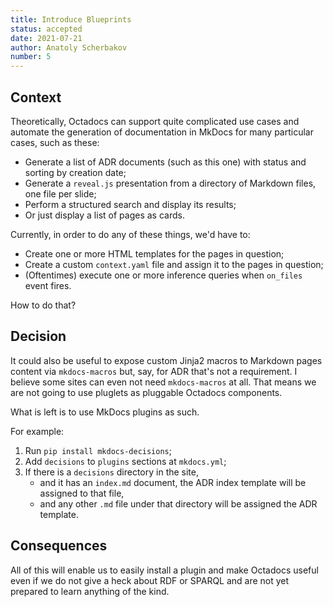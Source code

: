 ```yaml
---
title: Introduce Blueprints
status: accepted
date: 2021-07-21
author: Anatoly Scherbakov
number: 5
---
```


## Context

Theoretically, Octadocs can support quite complicated use cases and automate the generation of documentation in MkDocs for many particular cases, such as these:

- Generate a list of ADR documents (such as this one) with status and sorting by creation date;
- Generate a `reveal.js` presentation from a directory of Markdown files, one file per slide;
- Perform a structured search and display its results;
- Or just display a list of pages as cards.

Currently, in order to do any of these things, we'd have to:

- Create one or more HTML templates for the pages in question;
- Create a custom `context.yaml` file and assign it to the pages in question;
- (Oftentimes) execute one or more inference queries when `on_files` event fires.

How to do that?

## Decision

It could also be useful to expose custom Jinja2 macros to Markdown pages content via `mkdocs-macros` but, say, for ADR that's not a requirement. I believe some sites can even not need `mkdocs-macros` at all. That means we are not going to use pluglets as pluggable Octadocs components.

What is left is to use MkDocs plugins as such.

For example:

1. Run `pip install mkdocs-decisions`;
2. Add `decisions` to `plugins` sections at `mkdocs.yml`;
3. If there is a `decisions` directory in the site,
   - and it has an `index.md` document, the ADR index template will be assigned to that file,
   - and any other `.md` file under that directory will be assigned the ADR template.

## Consequences

All of this will enable us to easily install a plugin and make Octadocs useful even if we do not give a heck about RDF or SPARQL and are not yet prepared to learn anything of the kind.

